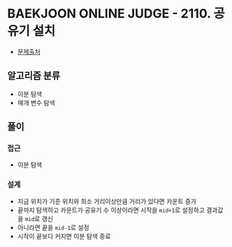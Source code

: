 # BAEKJOON ONLINE JUDGE - 2110. 공유기 설치

* [문제출처](https://www.acmicpc.net/problem/2110 "2110. 공유기 설치")

## 알고리즘 분류
- 이분 탐색
- 매개 변수 탐색

## 풀이
### 접근
- 이분 탐색

### 설계
- 지금 위치가 기준 위치와 최소 거리이상만큼 거리가 있다면 카운트 증가
- 끝까지 탐색하고 카운트가 공유기 수 이상이라면 시작을 `mid+1`로 설정하고 결과값을 `mid`로 갱신
- 아니라면 끝을 `mid-1`로 설정
- 시작이 끝보다 커지면 이분 탐색 종료
